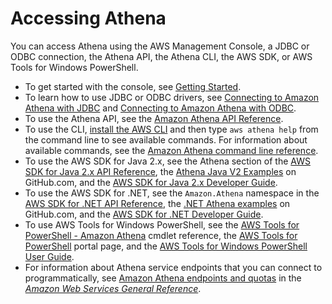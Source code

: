 # Accessing Athena<a name="accessing-ate"></a>

You can access Athena using the AWS Management Console, a JDBC or ODBC connection, the Athena API, the Athena CLI, the AWS SDK, or AWS Tools for Windows PowerShell\.
+ To get started with the console, see [Getting Started](getting-started.md)\.
+ To learn how to use JDBC or ODBC drivers, see [Connecting to Amazon Athena with JDBC](connect-with-jdbc.md) and [Connecting to Amazon Athena with ODBC](connect-with-odbc.md)\.
+ To use the Athena API, see the [Amazon Athena API Reference](https://docs.aws.amazon.com/athena/latest/APIReference/)\.
+ To use the CLI, [install the AWS CLI](https://docs.aws.amazon.com/cli/latest/userguide/installing.html) and then type `aws athena help` from the command line to see available commands\. For information about available commands, see the [Amazon Athena command line reference](https://docs.aws.amazon.com/cli/latest/reference/athena/)\.
+ To use the AWS SDK for Java 2\.x, see the Athena section of the [AWS SDK for Java 2\.x API Reference](https://docs.aws.amazon.com/sdk-for-java/latest/reference/), the [Athena Java V2 Examples](https://github.com/awsdocs/aws-doc-sdk-examples/tree/master/java/example_code/athena) on GitHub\.com, and the [AWS SDK for Java 2\.x Developer Guide](https://docs.aws.amazon.com/sdk-for-java/latest/developer-guide/)\.
+ To use the AWS SDK for \.NET, see the `Amazon.Athena` namespace in the [AWS SDK for \.NET API Reference](https://docs.aws.amazon.com/sdkfornet/v3/apidocs/index.html), the [\.NET Athena examples](https://github.com/awsdocs/aws-doc-sdk-examples/tree/master/dotnet/example_code_legacy/Athena) on GitHub\.com, and the [AWS SDK for \.NET Developer Guide](https://docs.aws.amazon.com/sdk-for-net/latest/developer-guide/)\.
+ To use AWS Tools for Windows PowerShell, see the [AWS Tools for PowerShell \- Amazon Athena](https://docs.aws.amazon.com/powershell/latest/reference/index.html?page=Amazon_Athena_cmdlets.html) cmdlet reference, the [AWS Tools for PowerShell](http://aws.amazon.com/powershell/) portal page, and the [AWS Tools for Windows PowerShell User Guide](https://docs.aws.amazon.com/powershell/latest/userguide/)\.
+  For information about Athena service endpoints that you can connect to programmatically, see [Amazon Athena endpoints and quotas](https://docs.aws.amazon.com/general/latest/gr/athena.html) in the *[Amazon Web Services General Reference](https://docs.aws.amazon.com/general/latest/gr/)*\.
